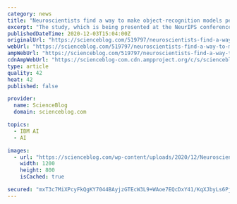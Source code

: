 ```yaml
---
category: news
title: "Neuroscientists find a way to make object-recognition models perform better"
excerpt: "The study, which is being presented at the NeurIPS conference this month, is also co-authored by MIT graduate student Martin Schrimpf, MIT visiting student Franziska Geiger, and MIT-IBM Watson AI Lab Director David Cox. Mimicking the brain Recognizing ..."
publishedDateTime: 2020-12-03T15:04:00Z
originalUrl: "https://scienceblog.com/519797/neuroscientists-find-a-way-to-make-object-recognition-models-perform-better/"
webUrl: "https://scienceblog.com/519797/neuroscientists-find-a-way-to-make-object-recognition-models-perform-better/"
ampWebUrl: "https://scienceblog.com/519797/neuroscientists-find-a-way-to-make-object-recognition-models-perform-better/amp/"
cdnAmpWebUrl: "https://scienceblog-com.cdn.ampproject.org/c/s/scienceblog.com/519797/neuroscientists-find-a-way-to-make-object-recognition-models-perform-better/amp/"
type: article
quality: 42
heat: 42
published: false

provider:
  name: ScienceBlog
  domain: scienceblog.com

topics:
  - IBM AI
  - AI

images:
  - url: "https://scienceblog.com/wp-content/uploads/2020/12/Neuroscientists-find-a-way-to-make-object-recognition-models-perform-better-.jpg"
    width: 1200
    height: 800
    isCached: true

secured: "mxT3c7MiXPcyFkQgKY7044BAyjzGTEcW3L9+WAoe7EQcDxY41/KqXJbyLs6PjiSOd2+Dn2c9BIqJs6el8SoFb+2AGxojglNkjp9wiZTywJlzIxMBw1JbOK68xxFKi8C954LYBfRcAR59oDDz+kI/Sk0ogTmL6QIaaG3gREGNU0axJLctvA1gzPXEHyYLjgejOPC7Xn6dJtB2bghic6owTqXhvwqX7OfklYj39shrOTJ2BONgILYWCaWZcvXgG8X0xNnO2PZhmMmHr/39AIGU1xNxzZVti+fyNAAjiOI/7V8OoO4rkSZpEHLolTfjs7Hbp8zsi1A2snFoDivRL2gUABfSw8a8BFLv54gDcpqFXC8=;94smV6KV2e/979nE9XxyDg=="
---
```



